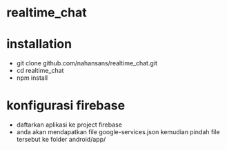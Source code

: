 # realtime_chat
# installation
- git clone github.com/nahansans/realtime_chat.git
- cd realtime_chat
- npm install

# konfigurasi firebase
- daftarkan aplikasi ke project firebase
- anda akan mendapatkan file google-services.json kemudian pindah file tersebut ke folder android/app/
